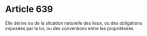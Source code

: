 # Article 639

Elle dérive ou de la situation naturelle des lieux, ou des obligations imposées par la loi, ou des conventions entre les propriétaires.
